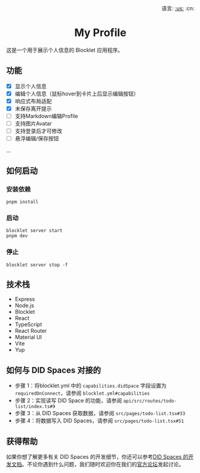 <div align="right">语言: <a title="英语" href="./README.md">:us:</a>
:cn:</div>

<h1 align="center">My Profile</h1>

这是一个用于展示个人信息的 Blocklet 应用程序。

## 功能

- [x] 显示个人信息
- [x] 编辑个人信息（鼠标hover到卡片上后显示编辑按钮）
- [x] 响应式布局适配
- [x] 未保存离开提示
- [ ] 支持Markdown编辑Profile
- [ ] 支持图片Avatar
- [ ] 支持登录后才可修改
- [ ] 悬浮编辑/保存按钮

...

## 如何启动

### 安装依赖

```shell
pnpm install
```

### 启动

```shell
blocklet server start
pnpm dev
```


### 停止

```shell
blocklet server stop -f
```

## 技术栈  

- Express
- Node.js
- Blocklet
- React
- TypeScript
- React Router
- Material UI
- Vite
- Yup

## 如何与 DID Spaces 对接的

- 步骤 1：将blocklet.yml 中的 `capabilities.didSpace` 字段设置为 `requiredOnConnect`，请参阅 `blocklet.yml#capabilities`
- 步骤 2：实现读写 DID Space 的功能，请参阅 `api/src/routes/todo-list/index.ts#9`
- 步骤 3：从 DID Spaces 获取数据，请参阅 `src/pages/todo-list.tsx#33`
- 步骤 4：将数据写入 DID Spaces，请参阅 `src/pages/todo-list.tsx#51`

## 获得帮助

  如果你想了解更多有关 DID Spaces 的开发细节，你还可以参考[DID Spaces 的开发文档](https://www.arcblock.io/docs/did-spaces/en/did-spaces-how-to-guides)。不论你遇到什么问题，我们随时欢迎你在我们的[官方论坛](https://community.arcblock.io/)发起讨论。
